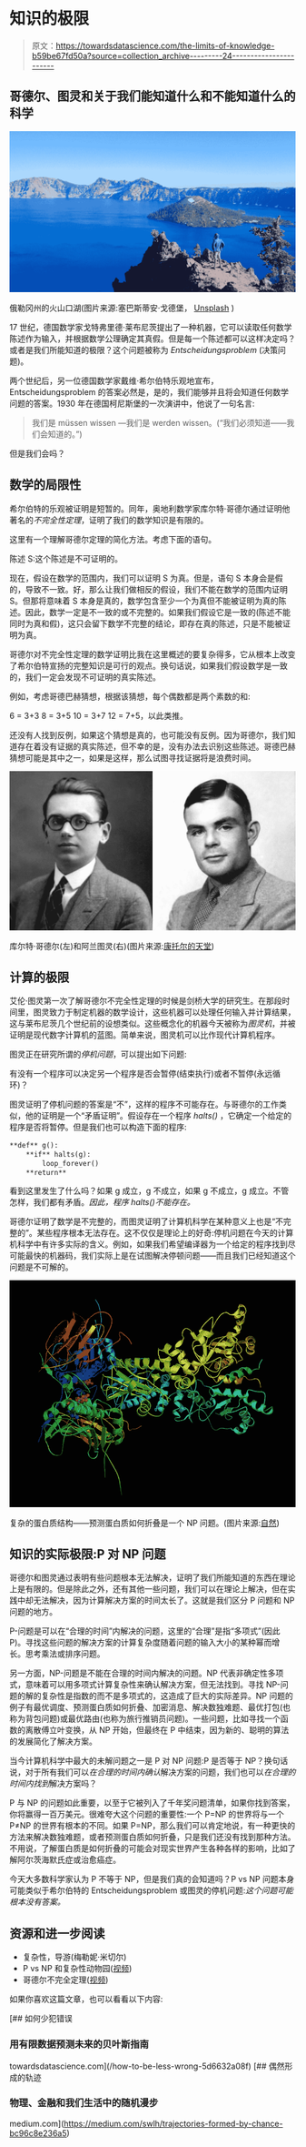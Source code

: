 # 知识的极限

> 原文：<https://towardsdatascience.com/the-limits-of-knowledge-b59be67fd50a?source=collection_archive---------24----------------------->

## 哥德尔、图灵和关于我们能知道什么和不能知道什么的科学

![](img/50e8f89359dfe22328fe14f6e067e70c.png)

俄勒冈州的火山口湖(图片来源:塞巴斯蒂安·戈德堡， [Unsplash](https://unsplash.com/photos/L1Xqp235CYk) )

17 世纪，德国数学家戈特弗里德·莱布尼茨提出了一种机器，它可以读取任何数学陈述作为输入，并根据数学公理确定其真假。但是每一个陈述都可以这样决定吗？或者是我们所能知道的极限？这个问题被称为 *Entscheidungsproblem* (决策问题)。

两个世纪后，另一位德国数学家戴维·希尔伯特乐观地宣布，Entscheidungsproblem 的答案必然是，是的，我们能够并且将会知道任何数学问题的答案。1930 年在德国柯尼斯堡的一次演讲中，他说了一句名言:

> 我们是 müssen wissen —我们是 werden wissen。(“我们必须知道——我们会知道的。”)

但是我们会吗？

## 数学的局限性

希尔伯特的乐观被证明是短暂的。同年，奥地利数学家库尔特·哥德尔通过证明他著名的*不完全性定理*，证明了我们的数学知识是有限的。

这里有一个理解哥德尔定理的简化方法。考虑下面的语句。

陈述 S:这个陈述是不可证明的。

现在，假设在数学的范围内，我们可以证明 S 为真。但是，语句 S 本身会是假的，导致不一致。好，那么让我们做相反的假设，我们不能在数学的范围内证明 S。但那将意味着 S 本身是真的，数学包含至少一个为真但不能被证明为真的陈述。因此，数学一定是不一致的或不完整的。如果我们假设它是一致的(陈述不能同时为真和假)，这只会留下数学不完整的结论，即存在真的陈述，只是不能被证明为真。

哥德尔对不完全性定理的数学证明比我在这里概述的要复杂得多，它从根本上改变了希尔伯特宣扬的完整知识是可行的观点。换句话说，如果我们假设数学是一致的，我们一定会发现不可证明的真实陈述。

例如，考虑哥德巴赫猜想，根据该猜想，每个偶数都是两个素数的和:

6 = 3+3
8 = 3+5
10 = 3+7
12 = 7+5，以此类推。

还没有人找到反例，如果这个猜想是真的，也可能没有反例。因为哥德尔，我们知道存在着没有证据的真实陈述，但不幸的是，没有办法去识别这些陈述。哥德巴赫猜想可能是其中之一，如果是这样，那么试图寻找证据将是浪费时间。

![](img/a9028833ed4f5c3a2bbf59aac466fc89.png)

库尔特·哥德尔(左)和阿兰图灵(右)(图片来源:[康托尔的天堂](https://medium.com/cantors-paradise/a-computability-proof-of-g%C3%B6dels-first-incompleteness-theorem-2d685899117c))

## 计算的极限

艾伦·图灵第一次了解哥德尔不完全性定理的时候是剑桥大学的研究生。在那段时间里，图灵致力于制定机器的数学设计，这些机器可以处理任何输入并计算结果，这与莱布尼茨几个世纪前的设想类似。这些概念化的机器今天被称为*图灵机*，并被证明是现代数字计算机的蓝图。简单来说，图灵机可以比作现代计算机程序。

图灵正在研究所谓的*停机问题*，可以提出如下问题:

有没有一个程序可以决定另一个程序是否会暂停(结束执行)或者不暂停(永远循环)？

图灵证明了停机问题的答案是“不”，这样的程序不可能存在。与哥德尔的工作类似，他的证明是一个“矛盾证明”。假设存在一个程序 *halts()* ，它确定一个给定的程序是否将暂停。但是我们也可以构造下面的程序:

```
**def** g():
    **if** halts(g):
        loop_forever()
    **return**
```

看到这里发生了什么吗？如果 g 成立，g 不成立，如果 g 不成立，g 成立。不管怎样，我们都有矛盾。*因此，程序 halts()不能存在。*

哥德尔证明了数学是不完整的，而图灵证明了计算机科学在某种意义上也是“不完整的”。某些程序根本无法存在。这不仅仅是理论上的好奇:停机问题在今天的计算机科学中有许多实际的含义。例如，如果我们希望编译器为一个给定的程序找到尽可能最快的机器码，我们实际上是在试图解决停顿问题——而且我们已经知道这个问题是不可解的。

![](img/0ae2522080fa0ea629d711ccbde592e1.png)

复杂的蛋白质结构——预测蛋白质如何折叠是一个 NP 问题。(图片来源:[自然](https://www.nature.com/articles/d41586-019-01357-6))

## 知识的实际极限:P 对 NP 问题

哥德尔和图灵通过表明有些问题根本无法解决，证明了我们所能知道的东西在理论上是有限的。但是除此之外，还有其他一些问题，我们可以在理论上解决，但在实践中却无法解决，因为计算解决方案的时间太长了。这就是我们区分 P 问题和 NP 问题的地方。

P-问题是可以在“合理的时间”内解决的问题，这里的“合理”是指“多项式”(因此 P)。寻找这些问题的解决方案的计算复杂度随着问题的输入大小的某种幂而增长。思考乘法或排序问题。

另一方面，NP-问题是不能在合理的时间内解决的问题。NP 代表非确定性多项式，意味着可以用多项式计算复杂性来确认解决方案，但无法找到。寻找 NP-问题的解的复杂性是指数的而不是多项式的，这造成了巨大的实际差异。NP 问题的例子有最优调度、预测蛋白质如何折叠、加密消息、解决数独难题、最优打包(也称为背包问题)或最优路由(也称为旅行推销员问题)。一些问题，比如寻找一个函数的离散傅立叶变换，从 NP 开始，但最终在 P 中结束，因为新的、聪明的算法的发展简化了解决方案。

当今计算机科学中最大的未解问题之一是 P 对 NP 问题:P 是否等于 NP？换句话说，对于所有我们可以*在合理的时间内确认*解决方案的问题，我们也可以*在合理的时间内找到*解决方案吗？

P 与 NP 的问题如此重要，以至于它被列入了千年奖问题清单，如果你找到答案，你将赢得一百万美元。很难夸大这个问题的重要性:一个 P=NP 的世界将与一个 P≠NP 的世界有根本的不同。如果 P=NP，那么我们可以肯定地说，有一种更快的方法来解决数独难题，或者预测蛋白质如何折叠，只是我们还没有找到那种方法。不用说，了解蛋白质是如何折叠的可能会对现实世界产生各种各样的影响，比如了解阿尔茨海默氏症或治愈癌症。

今天大多数科学家认为 P 不等于 NP，但是我们真的会知道吗？P vs NP 问题本身可能类似于希尔伯特的 Entscheidungsproblem 或图灵的停机问题:*这个问题可能根本没有答案。*

## 资源和进一步阅读

*   复杂性，导游(梅勒妮·米切尔)
*   P vs NP 和复杂性动物园([视频](https://www.youtube.com/watch?v=YX40hbAHx3s))
*   哥德尔不完全定理([视频](https://www.youtube.com/watch?v=O4ndIDcDSGc))

如果你喜欢这篇文章，也可以看看以下内容:

[](/how-to-be-less-wrong-5d6632a08f) [## 如何少犯错误

### 用有限数据预测未来的贝叶斯指南

towardsdatascience.com](/how-to-be-less-wrong-5d6632a08f) [](https://medium.com/swlh/trajectories-formed-by-chance-bc96c8e236a5) [## 偶然形成的轨迹

### 物理、金融和我们生活中的随机漫步

medium.com](https://medium.com/swlh/trajectories-formed-by-chance-bc96c8e236a5)